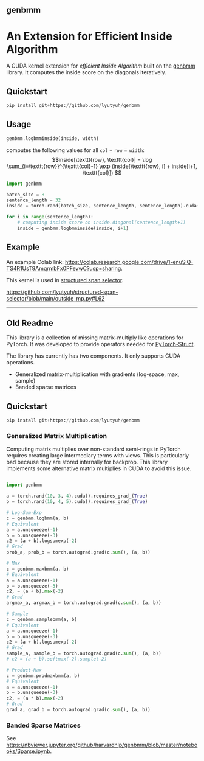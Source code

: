 ## genbmm 
# An Extension for Efficient Inside Algorithm

A CUDA kernel extension for *efficient Inside Algorithm* built on the [genbmm](https://github.com/harvardnlp/genbmm) library. 
It computes the inside score on the diagonals iteratively.

## Quickstart

```python
pip install git+https://github.com/lyutyuh/genbmm
```


## Usage


```python
genbmm.logbmminside(inside, width)
``` 
computes the following values for all $\texttt{col} - \texttt{row} = \texttt{width}$:
$$inside[\texttt{row}, \texttt{col}] = \log \sum_{i=\texttt{row}}^{\texttt{col}-1} \exp (inside[\texttt{row}, i] + inside[i+1, \texttt{col}]) $$

```python
import genbmm

batch_size = 8
sentence_length = 32
inside = torch.rand(batch_size, sentence_length, sentence_length).cuda().requires_grad_(True)

for i in range(sentence_length):
    # computing inside score on inside.diagonal(sentence_length+1)
    inside = genbmm.logbmminside(inside, i+1)
```

## Example
An example Colab link: https://colab.research.google.com/drive/1-enuSiQ-TS4R1UsT9AmqrmbFx0PFevwC?usp=sharing.

This kernel is used in [structured span selector](https://github.com/lyutyuh/structured-span-selector).

https://github.com/lyutyuh/structured-span-selector/blob/main/outside_mp.py#L62

-----------------------
## Old Readme

This library is a collection of missing matrix-multiply like operations for PyTorch. It was developed to provide operators needed for [PyTorch-Struct](https://github.com/harvardnlp/pytorch-struct). 

The library has currently has two components. It only supports CUDA operations.  

* Generalized matrix-multiplication with gradients (log-space, max, sample)
* Banded sparse matrices


## Quickstart 

```python
pip install git+https://github.com/lyutyuh/genbmm
```
### Generalized Matrix Multiplication

Computing matrix multiplies over non-standard semi-rings in PyTorch requires creating large intermediary terms with views. This is particularly bad because they are stored internally for backprop. This library implements some alternative matrix multiplies in CUDA to avoid this issue. 


```python

import genbmm

a = torch.rand(10, 3, 4).cuda().requires_grad_(True)
b = torch.rand(10, 4, 5).cuda().requires_grad_(True)

# Log-Sum-Exp
c = genbmm.logbmm(a, b)
# Equivalent
a = a.unsqueeze(-1)
b = b.unsqueeze(-3)
c2 = (a + b).logsumexp(-2)
# Grad
prob_a, prob_b = torch.autograd.grad(c.sum(), (a, b))

# Max
c = genbmm.maxbmm(a, b)
# Equivalent
a = a.unsqueeze(-1)
b = b.unsqueeze(-3)
c2, = (a + b).max(-2)
# Grad
argmax_a, argmax_b = torch.autograd.grad(c.sum(), (a, b))

# Sample
c = genbmm.samplebmm(a, b)
# Equivalent
a = a.unsqueeze(-1)
b = b.unsqueeze(-3)
c2 = (a + b).logsumexp(-2)
# Grad
sample_a, sample_b = torch.autograd.grad(c.sum(), (a, b))
# c2 = (a + b).softmax(-2).sample(-2)

# Product-Max
c = genbmm.prodmaxbmm(a, b)
# Equivalent
a = a.unsqueeze(-1)
b = b.unsqueeze(-3)
c2, = (a * b).max(-2)
# Grad
grad_a, grad_b = torch.autograd.grad(c.sum(), (a, b))
```

### Banded Sparse Matrices

See https://nbviewer.jupyter.org/github/harvardnlp/genbmm/blob/master/notebooks/Sparse.ipynb. 




